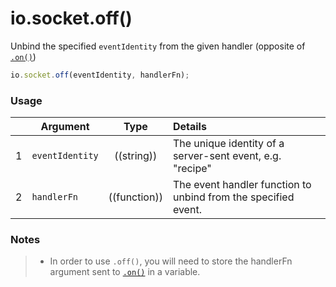 # io.socket.off()

Unbind the specified `eventIdentity` from the given handler (opposite of [`.on()`](http://sailsjs.org/documentation/reference/web-sockets/socket-client/io-socket-on))

```js
io.socket.off(eventIdentity, handlerFn);
```


### Usage


|   | Argument   | Type         | Details |
|---|------------|:------------:|:--------|
| 1 | `eventIdentity`      | ((string))   | The unique identity of a server-sent event, e.g. "recipe"
| 2 | `handlerFn` | ((function)) | The event handler function to unbind from the specified event.



### Notes

> + In order to use `.off()`, you will need to store the handlerFn argument sent to [`.on()`](http://sailsjs.org/documentation/reference/web-sockets/socket-client/io-socket-on) in a variable.

<docmeta name="displayName" value="io.socket.off()">
<docmeta name="pageType" value="method">
